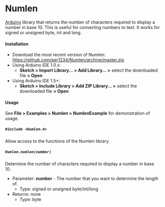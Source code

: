 Numlen
==========

[Arduino](http://arduino.cc) library that returns the number of characters required to display a number in base 10. This is useful for converting numbers to text. It works for signed or unsigned byte, int and long.

#### Installation
- Download the most recent version of Numlen: https://github.com/per1234/Numlen/archive/master.zip
- Using Arduino IDE 1.0.x:
  - **Sketch > Import Library... > Add Library... >** select the downloaded file **> Open**
- Using Arduino IDE 1.5+:
  - **Sketch > Include Library > Add ZIP Library... >** select the downloaded file **> Open**


#### Usage
See **File > Examples > Numlen > NumlenExample** for demonstration of usage.

##### `#include <Numlen.h>`
Allow access to the functions of the Numlen library.

##### `Numlen.numlen(number)`
Determine the number of characters required to display a number in base 10.
- Parameter: **number** - The number that you want to determine the length of.
  - Type: signed or unsigned byte/int/long
- Returns: none
  - Type: byte

